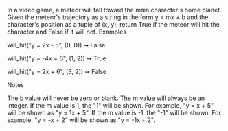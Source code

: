 In a video game, a meteor will fall toward the main character's home planet. Given the meteor's trajectory as a string in the form y = mx + b and the character's position as a tuple of (x, y), return True if the meteor will hit the character and False if it will not.
Examples

will_hit("y = 2x - 5", (0, 0)) ➞ False

will_hit("y = -4x + 6", (1, 2)) ➞ True

will_hit("y = 2x + 6", (3, 2)) ➞ False

Notes

The b value will never be zero or blank.
The m value will always be an integer.
If the m value is 1, the "1" will be shown.
For example, "y = x + 5" will be shown as "y = 1x + 5".
If the m value is -1, the "-1" will be shown.
For example, "y = -x + 2" will be shown as "y = -1x + 2".